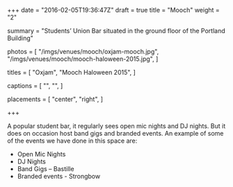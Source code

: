 +++
date = "2016-02-05T19:36:47Z"
draft = true
title = "Mooch"
weight = "2"

summary = "Students’ Union Bar situated in the ground floor of the Portland Building"

photos = [
  "/imgs/venues/mooch/oxjam-mooch.jpg",
  "/imgs/venues/mooch/mooch-haloween-2015.jpg",
]

titles = [
  "Oxjam",
  "Mooch Haloween 2015",
]

captions = [
  "",
  "",
]

placements = [
  "center",
  "right",
]

+++

A popular student bar, it regularly sees open mic nights and DJ nights. But it does on occasion host
band gigs and branded events. An example of some of the events we have done in this space are: 

- Open Mic Nights
- DJ Nights
- Band Gigs – Bastille
- Branded events - Strongbow
